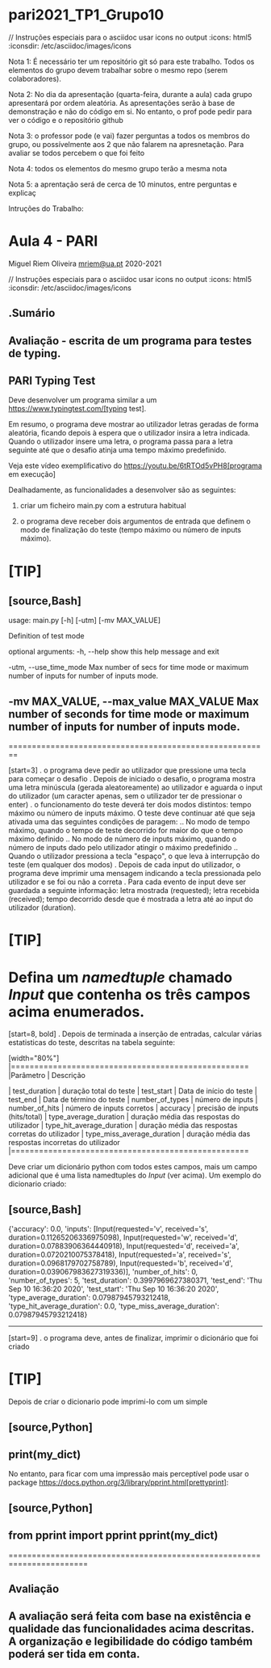 # pari2021_TP1_Grupo10

// Instruções especiais para o asciidoc usar icons no output
:icons: html5
:iconsdir: /etc/asciidoc/images/icons

Nota 1: É necessário ter um repositório git só para este trabalho. Todos os elementos do grupo devem trabalhar sobre o mesmo repo (serem colaboradores).

Nota 2: No dia da apresentação (quarta-feira, durante a aula) cada grupo apresentará por ordem aleatória. As apresentações serão à base de demonstração e não do código em si. No entanto, o prof pode pedir para ver o código e o repositório github

Nota 3: o professor pode (e vai) fazer perguntas a todos os membros do grupo, ou possívelmente aos 2 que não falarem na apresnetação. Para avaliar se todos percebem o que foi feito

Nota 4: todos os elementos do mesmo grupo terão a mesma nota

Nota 5: a aprentação será de cerca de 10 minutos, entre perguntas e explicaç

Intruções do Trabalho:

Aula 4 - PARI
=============
Miguel Riem Oliveira <mriem@ua.pt>
2020-2021

// Instruções especiais para o asciidoc usar icons no output
:icons: html5
:iconsdir: /etc/asciidoc/images/icons


.Sumário
-------------------------------------------------------------
Avaliação - escrita de um programa para testes de typing.
-------------------------------------------------------------

PARI Typing Test
----------------

Deve desenvolver um programa similar a um https://www.typingtest.com/[typing test].

Em resumo, o programa deve mostrar ao utilizador letras geradas de forma aleatória, ficando depois à espera que o utilizador insira a letra indicada. Quando o utilizador insere uma letra, o programa passa para a letra seguinte até que o desafio atinja uma tempo máximo predefinido.

Veja este vídeo exemplificativo do https://youtu.be/6tRTOd5vPH8[programa em execução]

Dealhadamente, as funcionalidades a desenvolver são as seguintes:

1. criar um ficheiro main.py com a estrutura habitual

2. o programa deve receber dois argumentos de entrada que definem o modo de finalização do teste (tempo máximo ou número de inputs máximo).

[TIP]
========================================================
[source,Bash]
--------------------------------------------------------
usage: main.py [-h] [-utm] [-mv MAX_VALUE]

Definition of test mode

optional arguments:
  -h, --help            show this help message and exit

  -utm, --use_time_mode
                        Max number of secs for time mode or maximum number of inputs for number of inputs mode.

  -mv MAX_VALUE, --max_value MAX_VALUE
                        Max number of seconds for time mode or maximum number of inputs for number of inputs mode.
--------------------------------------------------------
========================================================

[start=3]
. o programa deve pedir ao utilizador que pressione uma tecla para começar o desafio
. Depois de iniciado o desafio, o programa mostra uma letra minúscula (gerada aleatoreamente) ao utilizador e aguarda o input do utilizador (um caracter apenas, sem o utilizador ter de pressionar o enter)
. o funcionamento do teste deverá ter dois modos distintos: tempo máximo ou número de inputs máximo. O teste deve continuar até que seja ativada uma das seguintes condições de paragem:
    .. No modo de tempo máximo, quando o tempo de teste decorrido for maior do que o tempo máximo definido
    .. No modo de número de inputs máximo, quando o número de inputs dado pelo utilizador atingir o máximo predefinido
    .. Quando o utilizador pressiona a tecla "espaço", o que leva à interrupção do teste (em qualquer dos modos)
. Depois de cada input do utilizador, o programa deve imprimir uma mensagem indicando a tecla pressionada pelo utilizador e se foi ou não a correta
. Para cada evento de input deve ser guardada a seguinte informação: letra mostrada (requested); letra recebida (received); tempo decorrido desde que é mostrada a letra até ao input do utilizador (duration).

[TIP]
===================================
 Defina um _namedtuple_ chamado _Input_ que contenha os três campos acima enumerados.
===================================

[start=8, bold]
. Depois de terminada a inserção de entradas, calcular várias estatisticas do teste, descritas na tabela seguinte:

[width="80%"]
|===================================================
|Parâmetro | Descrição

| test_duration | duração total do teste
| test_start | Data de início do teste
| test_end | Data de término do teste
| number_of_types | número de inputs
| number_of_hits | número de inputs corretos
| accuracy | precisão de inputs (hits/total)
| type_average_duration | duração média das respostas do utilizador
| type_hit_average_duration | duração média das respostas corretas do utilizador
| type_miss_average_duration | duração média das respostas incorretas do utilizador
|===================================================

Deve criar um dicionário python com todos estes campos, mais um campo adicional que é uma lista namedtuples do _Input_ (ver acima). Um exemplo do dicionario criado:

[source,Bash]
--------------------------------------------------------
{'accuracy': 0.0,
 'inputs': [Input(requested='v', received='s', duration=0.11265206336975098),
            Input(requested='w', received='d', duration=0.07883906364440918),
            Input(requested='d', received='a', duration=0.0720210075378418),
            Input(requested='a', received='s', duration=0.0968179702758789),
            Input(requested='b', received='d', duration=0.039067983627319336)],
 'number_of_hits': 0,
 'number_of_types': 5,
 'test_duration': 0.3997969627380371,
 'test_end': 'Thu Sep 10 16:36:20 2020',
 'test_start': 'Thu Sep 10 16:36:20 2020',
 'type_average_duration': 0.07987945793212418,
 'type_hit_average_duration': 0.0,
 'type_miss_average_duration': 0.07987945793212418}

--------------------------------------------------------

[start=9]
. o programa deve, antes de finalizar, imprimir o dicionário que foi criado

[TIP]
=======================================================================
Depois de criar o dicionario pode imprimi-lo com um simple

[source,Python]
--------------------------------------------------------
print(my_dict)
--------------------------------------------------------

No entanto, para ficar com uma impressão mais perceptível pode usar o package https://docs.python.org/3/library/pprint.html[prettyprint]:

[source,Python]
--------------------------------------------------------
from pprint import pprint
pprint(my_dict)
--------------------------------------------------------

=======================================================================

Avaliação
---------
A avaliação será feita com base na existência e qualidade das funcionalidades acima descritas. A organização e legibilidade do código também poderá ser tida em conta.
---------